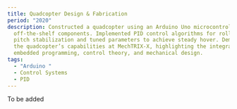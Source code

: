 ```yaml
---
title: Quadcopter Design & Fabrication
period: "2020"
description: Constructed a quadcopter using an Arduino Uno microcontroller and
  off‑the‑shelf components. Implemented PID control algorithms for roll and
  pitch stabilization and tuned parameters to achieve steady hover. Demonstrated
  the quadcopter’s capabilities at MechTRIX‑X, highlighting the integration of
  embedded programming, control theory, and mechanical design.
tags:
  - "Arduino "
  - Control Systems
  - PID
---
```

T﻿o be added